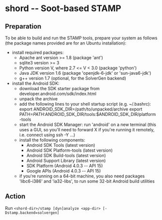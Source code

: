 shord -- Soot-based STAMP
=========================

Preparation
-----------

To be able to build and run the STAMP tools, prepare your system as follows
(the package names provided are for an Ubuntu installation):

* install required packages:
    * Apache ant version >= 1.8 (package 'ant')
    * sqlite3 version >= 3  
    * Python version V, where 2.7 <= V < 3.0 (package 'python')
    * Java JDK version 1.6 (package 'openjdk-6-jdk' or 'sun-java6-jdk')
    * g++ version 1.7 (optional, for the SolverGen backend)
* install the Android SDK:
    * download the SDK starter package from developer.android.com/sdk/index.html
    * unpack the archive
    * add the following lines to your shell startup script (e.g. ~/.bashrc):
        export ANDROID_SDK_DIR=/path/to/unpacked/archive
        export PATH=$PATH:$ANDROID_SDK_DIR/tools:$ANDROID_SDK_DIR/platform-tools
    * start the Android SDK Manager: run 'android' on a new terminal (this uses
      a GUI, so you'll need to forward X if you're running it remotely, i.e.
      connect using ssh -Y ...)
    * install the following components:
        * Android SDK Tools (latest version)
        * Android SDK Platform-tools (latest version)
        * Android SDK Build-tools (latest version)
        * Android Support Library (latest version)
        * SDK Platform (Android 4.0.3 -- API 15)
        * Google APIs (Android 4.0.3 -- API 15)
    * if you're running on a 64-bit machine, you also need packages 'libc6-i386'
      and 'ia32-libs', to run some 32-bit Android build utilities

Action
-------

Run `<shord-dir>/stamp [dyn]analyze <app-dir> [-Dstamp.backend=solvergen]`
